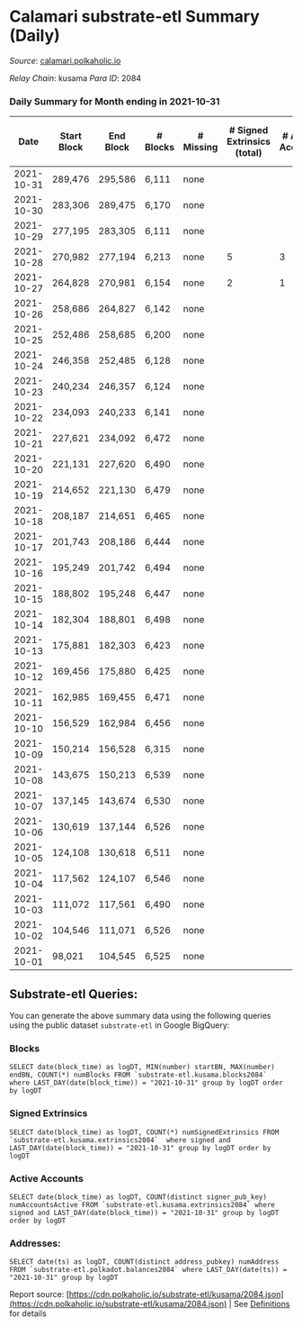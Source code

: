 # Calamari substrate-etl Summary (Daily)

_Source_: [calamari.polkaholic.io](https://calamari.polkaholic.io)

*Relay Chain*: kusama
*Para ID*: 2084



### Daily Summary for Month ending in 2021-10-31


| Date | Start Block | End Block | # Blocks | # Missing | # Signed Extrinsics (total) | # Active Accounts | # Addresses with Balances | # Events | # Transfers | # XCM Transfers In | # XCM Transfers Out |
| ---- | ----------- | --------- | -------- | --------- | --------------------------- | ----------------- | ------------------------- | -------- | ----------- | ------------------ | ------------------- |
| 2021-10-31 | 289,476 | 295,586 | 6,111 | none  |  |  | 13 | 12,226 |   |   |   |
| 2021-10-30 | 283,306 | 289,475 | 6,170 | none  |  |  | 13 | 12,343 |   |   |   |
| 2021-10-29 | 277,195 | 283,305 | 6,111 | none  |  |  | 13 | 12,226 |   |   |   |
| 2021-10-28 | 270,982 | 277,194 | 6,213 | none  | 5 | 3 | 13 | 12,446 | 1 ($71.31) |   |   |
| 2021-10-27 | 264,828 | 270,981 | 6,154 | none  | 2 | 1 | 12 | 12,319 | 2 ($142.63) |   |   |
| 2021-10-26 | 258,686 | 264,827 | 6,142 | none  |  |  | 10 | 12,295 |   |   |   |
| 2021-10-25 | 252,486 | 258,685 | 6,200 | none  |  |  | 9 | 12,403 |   |   |   |
| 2021-10-24 | 246,358 | 252,485 | 6,128 | none  |  |  | 9 | 12,260 |   |   |   |
| 2021-10-23 | 240,234 | 246,357 | 6,124 | none  |  |  | 9 | 12,251 |   |   |   |
| 2021-10-22 | 234,093 | 240,233 | 6,141 | none  |  |  |  | 12,285 |   |   |   |
| 2021-10-21 | 227,621 | 234,092 | 6,472 | none  |  |  | 9 | 12,948 |   |   |   |
| 2021-10-20 | 221,131 | 227,620 | 6,490 | none  |  |  | 9 | 12,984 |   |   |   |
| 2021-10-19 | 214,652 | 221,130 | 6,479 | none  |  |  | 9 | 12,961 |   |   |   |
| 2021-10-18 | 208,187 | 214,651 | 6,465 | none  |  |  |  | 12,934 |   |   |   |
| 2021-10-17 | 201,743 | 208,186 | 6,444 | none  |  |  | 9 | 12,891 |   |   |   |
| 2021-10-16 | 195,249 | 201,742 | 6,494 | none  |  |  | 9 | 12,992 |   |   |   |
| 2021-10-15 | 188,802 | 195,248 | 6,447 | none  |  |  | 9 | 12,898 |   |   |   |
| 2021-10-14 | 182,304 | 188,801 | 6,498 | none  |  |  | 9 | 12,999 |   |   |   |
| 2021-10-13 | 175,881 | 182,303 | 6,423 | none  |  |  | 9 | 12,850 |   |   |   |
| 2021-10-12 | 169,456 | 175,880 | 6,425 | none  |  |  | 9 | 12,853 |   |   |   |
| 2021-10-11 | 162,985 | 169,455 | 6,471 | none  |  |  | 9 | 12,946 |   |   |   |
| 2021-10-10 | 156,529 | 162,984 | 6,456 | none  |  |  | 9 | 12,916 |   |   |   |
| 2021-10-09 | 150,214 | 156,528 | 6,315 | none  |  |  | 9 | 12,633 |   |   |   |
| 2021-10-08 | 143,675 | 150,213 | 6,539 | none  |  |  | 9 | 13,082 |   |   |   |
| 2021-10-07 | 137,145 | 143,674 | 6,530 | none  |  |  | 9 | 13,063 |   |   |   |
| 2021-10-06 | 130,619 | 137,144 | 6,526 | none  |  |  | 9 | 13,056 |   |   |   |
| 2021-10-05 | 124,108 | 130,618 | 6,511 | none  |  |  | 9 | 13,026 |   |   |   |
| 2021-10-04 | 117,562 | 124,107 | 6,546 | none  |  |  | 9 | 13,095 |   |   |   |
| 2021-10-03 | 111,072 | 117,561 | 6,490 | none  |  |  | 9 | 12,984 |   |   |   |
| 2021-10-02 | 104,546 | 111,071 | 6,526 | none  |  |  | 9 | 13,055 |   |   |   |
| 2021-10-01 | 98,021 | 104,545 | 6,525 | none  |  |  | 9 | 13,054 |   |   |   |

## Substrate-etl Queries:
You can generate the above summary data using the following queries using the public dataset `substrate-etl` in Google BigQuery:


### Blocks
```
SELECT date(block_time) as logDT, MIN(number) startBN, MAX(number) endBN, COUNT(*) numBlocks FROM `substrate-etl.kusama.blocks2084`  where LAST_DAY(date(block_time)) = "2021-10-31" group by logDT order by logDT
```


### Signed Extrinsics
```
SELECT date(block_time) as logDT, COUNT(*) numSignedExtrinsics FROM `substrate-etl.kusama.extrinsics2084`  where signed and LAST_DAY(date(block_time)) = "2021-10-31" group by logDT order by logDT
```


### Active Accounts
```
SELECT date(block_time) as logDT, COUNT(distinct signer_pub_key) numAccountsActive FROM `substrate-etl.kusama.extrinsics2084` where signed and LAST_DAY(date(block_time)) = "2021-10-31" group by logDT order by logDT
```


### Addresses:
```
SELECT date(ts) as logDT, COUNT(distinct address_pubkey) numAddress FROM `substrate-etl.polkadot.balances2084` where LAST_DAY(date(ts)) = "2021-10-31" group by logDT
```



Report source: [https://cdn.polkaholic.io/substrate-etl/kusama/2084.json](https://cdn.polkaholic.io/substrate-etl/kusama/2084.json) | See [Definitions](/DEFINITIONS.md) for details
